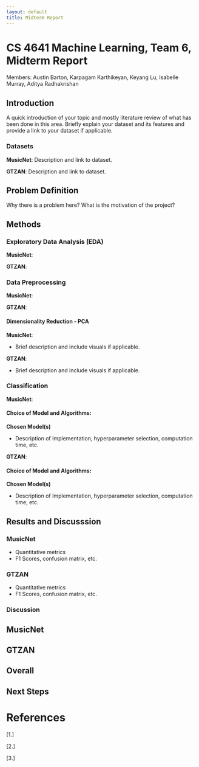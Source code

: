 ```yaml
---
layout: default
title: Midterm Report
---
```

# CS 4641 Machine Learning, Team 6, Midterm Report
Members: Austin Barton, Karpagam Karthikeyan, Keyang Lu, Isabelle Murray, Aditya Radhakrishan

## Introduction
A quick introduction of your topic and mostly literature review of what has been done in this area. Briefly explain your dataset and its features and provide a link to your dataset if applicable.

### Datasets
**MusicNet**: Description and link to dataset.

**GTZAN**: Description and link to dataset.

## Problem Definition
Why there is a problem here? What is the motivation of the project? 

## Methods

### Exploratory Data Analysis (EDA)
**MusicNet**:

**GTZAN**:

### Data Preprocessing
**MusicNet**:

**GTZAN**:

#### Dimensionality Reduction - PCA
**MusicNet**:
- Brief description and include visuals if applicable.

**GTZAN**:
- Brief description and include visuals if applicable.

### Classification
**MusicNet**:
#### Choice of Model and Algorithms:
**Chosen Model(s)**
- Description of Implementation, hyperparameter selection, computation time, etc.

**GTZAN**:
#### Choice of Model and Algorithms:
**Chosen Model(s)**
- Description of Implementation, hyperparameter selection, computation time, etc.

## Results and Discusssion

### MusicNet
- Quantitative metrics
- F1 Scores, confusion matrix, etc.

### GTZAN
- Quantitative metrics
- F1 Scores, confusion matrix, etc.

### Discussion
**MusicNet**
- 

**GTZAN**
- 

**Overall**
- 

**Next Steps**
- 

# References
[1.]

[2.]

[3.]
